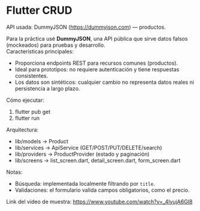 # Flutter CRUD

API usada: DummyJSON (https://dummyjson.com) — productos.

Para la práctica usé **DummyJSON**, una API pública que sirve datos falsos (mockeados) para pruebas y desarrollo.  
Características principales:
- Proporciona endpoints REST para recursos comunes (productos).
- Ideal para prototipos: no requiere autenticación y tiene respuestas consistentes.
- Los datos son sintéticos: cualquier cambio no representa datos reales ni persistencia a largo plazo.

Cómo ejecutar:
1. flutter pub get
2. flutter run

Arquitectura:
- lib/models -> Product
- lib/services -> ApiService (GET/POST/PUT/DELETE/search)
- lib/providers -> ProductProvider (estado y paginación)
- lib/screens -> list_screen.dart, detail_screen.dart, form_screen.dart

Notas:
- Búsqueda: implementada localmente filtrando por `title`.
- Validaciones: el formulario valida campos obligatorios, como el precio.


Link del video de muestra:
https://www.youtube.com/watch?v=_4IyujA6GI8


